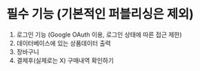# 필수 기능 (기본적인 퍼블리싱은 제외)

1. 로그인 기능 (Google OAuth 이용, 로그인 상태에 따른 접근 제한)
2. 데이터베이스에 있는 상품데이터 출력
3. 장바구니
4. 결제후(실제로는 X) 구매내역 확인하기
